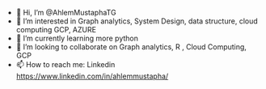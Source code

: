 - 👋 Hi, I’m @AhlemMustaphaTG
- 👀 I’m interested in Graph analytics, System Design, data structure, cloud computing GCP, AZURE
- 🌱 I’m currently learning more python
- 💞️ I’m looking to collaborate on Graph analytics, R , Cloud Computing, GCP
- 📫 How to reach me: Linkedin https://www.linkedin.com/in/ahlemmustapha/

<!---
AhlemMustaphaTG/AhlemMustaphaTG is a ✨ special ✨ repository because its `README.md` (this file) appears on your GitHub profile.
You can click the Preview link to take a look at your changes.
--->
